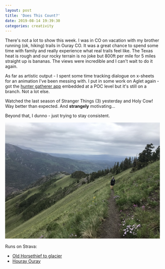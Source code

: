 ```yaml
---
layout: post
title: 'Does This Count?'
date: 2019-08-14 19:39:30
categories: creativity
---
```


There's not a lot to show this week. I was in CO on vacation with my brother running (ok, hiking) trails in Ouray CO. It was a great chance to spend some time with family and really experience what real trails feel like. The Texas heat is rough and our rocky terrain is no joke but 800ft per mile for 5 miles straight up is bananas. The views were incredible and I can't wait to do it again.

As far as artistic output - I spent some time tracking dialogue on x-sheets for an animation I've been messing with. I put in some work on Aglet again - got the [hunter gatherer app](http://aglet.io/tools/hunter-gatherer/) embedded at a POC level but it's still on a branch. Not a lot else.

Watched the last season of Stranger Things (3) yesterday and Holy Cow! Way better than expected. And **strangely** motivating...

Beyond that, I dunno - just trying to stay consistent.

![taking in the view](../../images/CA-190814-old-horse-thief.jpg)

Runs on Strava:

- [Old Horsethief to glacier](https://www.strava.com/activities/2610876707)
- [Houray Ouray](https://www.strava.com/activities/2608066250)
